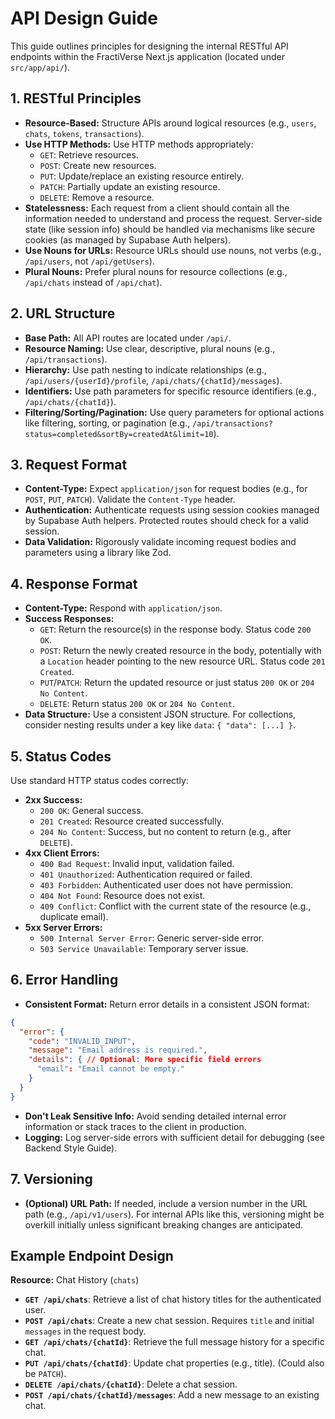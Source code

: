 # API Design Guide

This guide outlines principles for designing the internal RESTful API endpoints within the FractiVerse Next.js application (located under `src/app/api/`).

## 1. RESTful Principles

- **Resource-Based:** Structure APIs around logical resources (e.g., `users`, `chats`, `tokens`, `transactions`).
- **Use HTTP Methods:** Use HTTP methods appropriately:
    - `GET`: Retrieve resources.
    - `POST`: Create new resources.
    - `PUT`: Update/replace an existing resource entirely.
    - `PATCH`: Partially update an existing resource.
    - `DELETE`: Remove a resource.
- **Statelessness:** Each request from a client should contain all the information needed to understand and process the request. Server-side state (like session info) should be handled via mechanisms like secure cookies (as managed by Supabase Auth helpers).
- **Use Nouns for URLs:** Resource URLs should use nouns, not verbs (e.g., `/api/users`, not `/api/getUsers`).
- **Plural Nouns:** Prefer plural nouns for resource collections (e.g., `/api/chats` instead of `/api/chat`).

## 2. URL Structure

- **Base Path:** All API routes are located under `/api/`.
- **Resource Naming:** Use clear, descriptive, plural nouns (e.g., `/api/transactions`).
- **Hierarchy:** Use path nesting to indicate relationships (e.g., `/api/users/{userId}/profile`, `/api/chats/{chatId}/messages`).
- **Identifiers:** Use path parameters for specific resource identifiers (e.g., `/api/chats/{chatId}`).
- **Filtering/Sorting/Pagination:** Use query parameters for optional actions like filtering, sorting, or pagination (e.g., `/api/transactions?status=completed&sortBy=createdAt&limit=10`).

## 3. Request Format

- **Content-Type:** Expect `application/json` for request bodies (e.g., for `POST`, `PUT`, `PATCH`). Validate the `Content-Type` header.
- **Authentication:** Authenticate requests using session cookies managed by Supabase Auth helpers. Protected routes should check for a valid session.
- **Data Validation:** Rigorously validate incoming request bodies and parameters using a library like Zod.

## 4. Response Format

- **Content-Type:** Respond with `application/json`.
- **Success Responses:**
    - `GET`: Return the resource(s) in the response body. Status code `200 OK`.
    - `POST`: Return the newly created resource in the body, potentially with a `Location` header pointing to the new resource URL. Status code `201 Created`.
    - `PUT`/`PATCH`: Return the updated resource or just status `200 OK` or `204 No Content`.
    - `DELETE`: Return status `200 OK` or `204 No Content`.
- **Data Structure:** Use a consistent JSON structure. For collections, consider nesting results under a key like `data`: `{ "data": [...] }`.

## 5. Status Codes

Use standard HTTP status codes correctly:

- **2xx Success:**
    - `200 OK`: General success.
    - `201 Created`: Resource created successfully.
    - `204 No Content`: Success, but no content to return (e.g., after `DELETE`).
- **4xx Client Errors:**
    - `400 Bad Request`: Invalid input, validation failed.
    - `401 Unauthorized`: Authentication required or failed.
    - `403 Forbidden`: Authenticated user does not have permission.
    - `404 Not Found`: Resource does not exist.
    - `409 Conflict`: Conflict with the current state of the resource (e.g., duplicate email).
- **5xx Server Errors:**
    - `500 Internal Server Error`: Generic server-side error.
    - `503 Service Unavailable`: Temporary server issue.

## 6. Error Handling

- **Consistent Format:** Return error details in a consistent JSON format:
```json
{
  "error": {
    "code": "INVALID_INPUT",
    "message": "Email address is required.",
    "details": { // Optional: More specific field errors
      "email": "Email cannot be empty."
    }
  }
}
```
- **Don't Leak Sensitive Info:** Avoid sending detailed internal error information or stack traces to the client in production.
- **Logging:** Log server-side errors with sufficient detail for debugging (see Backend Style Guide).

## 7. Versioning

- **(Optional) URL Path:** If needed, include a version number in the URL path (e.g., `/api/v1/users`). For internal APIs like this, versioning might be overkill initially unless significant breaking changes are anticipated.

## Example Endpoint Design

**Resource:** Chat History (`chats`)

- **`GET /api/chats`**: Retrieve a list of chat history titles for the authenticated user.
- **`POST /api/chats`**: Create a new chat session. Requires `title` and initial `messages` in the request body.
- **`GET /api/chats/{chatId}`**: Retrieve the full message history for a specific chat.
- **`PUT /api/chats/{chatId}`**: Update chat properties (e.g., title). (Could also be `PATCH`).
- **`DELETE /api/chats/{chatId}`**: Delete a chat session.
- **`POST /api/chats/{chatId}/messages`**: Add a new message to an existing chat. 
